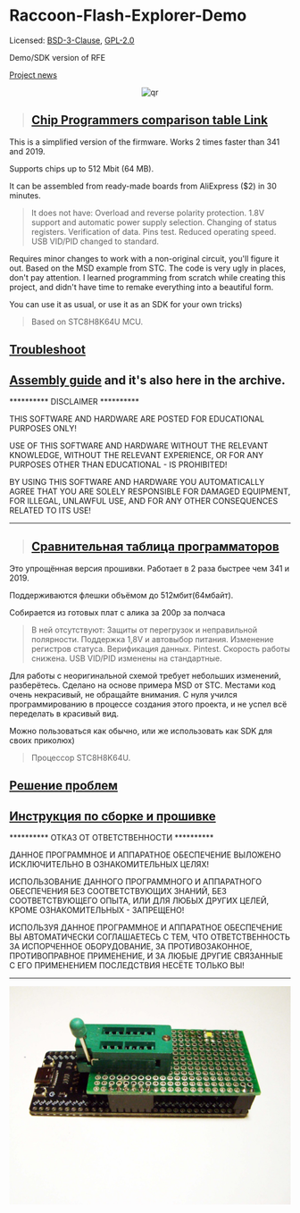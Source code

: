 # Raccoon-Flash-Explorer-Demo

Licensed: [BSD-3-Clause](LICENSE-BSD), [GPL-2.0](LICENSE-GPL)

Demo/SDK version of RFE

[<imp>Project news</imp>](https://t.me/racc00n_news)

<p align="center">
 <img src="avatar.ico" alt="qr"/>
</p>

> ## [Chip Programmers comparison table Link](https://github.com/lapot2/Performance_of_chip_programmers/blob/main/README.md)

This is a simplified version of the firmware. Works 2 times faster than 341 and 2019.

Supports chips up to 512 Mbit (64 MB).

It can be assembled from ready-made boards from AliExpress ($2) in 30 minutes.

> It does not have:
Overload and reverse polarity protection.
1.8V support and automatic power supply selection.
Changing of status registers.
Verification of data.
Pins test.
Reduced operating speed.
USB VID/PID changed to standard.

Requires minor changes to work with a non-original circuit, you'll figure it out.
Based on the MSD example from STC.
The code is very ugly in places, don't pay attention. I learned programming from scratch while creating this project, and didn't have time to remake everything into a beautiful form.

You can use it as usual, or use it as an SDK for your own tricks)

> Based on STC8H8K64U MCU.

## [Troubleshoot](https://forum-monitor.net.ru/threads/685863/post-6869854)

## [Assembly guide](https://forum-monitor.net.ru/threads/685863/post-6870264) and it's also here in the archive.

**********     DISCLAIMER     **********

THIS SOFTWARE AND HARDWARE ARE POSTED FOR EDUCATIONAL PURPOSES ONLY!

USE OF THIS SOFTWARE AND HARDWARE WITHOUT THE RELEVANT KNOWLEDGE, WITHOUT THE RELEVANT EXPERIENCE, OR FOR ANY PURPOSES OTHER THAN EDUCATIONAL - IS PROHIBITED!

BY USING THIS SOFTWARE AND HARDWARE YOU AUTOMATICALLY AGREE THAT YOU ARE SOLELY RESPONSIBLE FOR DAMAGED EQUIPMENT, FOR ILLEGAL, UNLAWFUL USE, AND FOR ANY OTHER CONSEQUENCES RELATED TO ITS USE!

********************

> ## [Сравнительная таблица программаторов](https://github.com/lapot2/Performance_of_chip_programmers/blob/main/README.md)

Это упрощённая версия прошивки. Работает в 2 раза быстрее чем 341 и 2019.

Поддерживаются флешки объёмом до 512мбит(64мбайт).

Собирается из готовых плат с алика за 200р за полчаса

>В ней отсутствуют:
  Защиты от перегрузок и неправильной полярности.
  Поддержка 1,8V и автовыбор питания.
  Изменение регистров статуса.
  Верификация данных.
  Pintest.
  Скорость работы снижена.
  USB VID/PID изменены на стандартные.

Для работы с неоригинальной схемой требует небольших изменений, разберётесь.
Сделано на основе примера MSD от STC.
Местами код очень некрасивый, не обращайте внимания. С нуля учился программированию в процессе создания этого проекта, и не успел всё переделать в красивый вид.

Можно пользоваться как обычно, или же использовать как SDK для своих приколюх) 

> Процессор STC8H8K64U.

## [Решение проблем](https://forum-monitor.net.ru/threads/685863/post-6869854)

## [Инструкция по сборке и прошивке](https://forum-monitor.net.ru/threads/685863/post-6870264)

**********     ОТКАЗ ОТ ОТВЕТСТВЕННОСТИ     **********

ДАННОЕ ПРОГРАММНОЕ И АППАРАТНОЕ ОБЕСПЕЧЕНИЕ ВЫЛОЖЕНО ИСКЛЮЧИТЕЛЬНО В ОЗНАКОМИТЕЛЬНЫХ ЦЕЛЯХ! 

ИСПОЛЬЗОВАНИЕ ДАННОГО ПРОГРАММНОГО И АППАРАТНОГО ОБЕСПЕЧЕНИЯ БЕЗ СООТВЕТСТВУЮЩИХ ЗНАНИЙ, БЕЗ СООТВЕТСТВУЮЩЕГО ОПЫТА, ИЛИ ДЛЯ ЛЮБЫХ ДРУГИХ ЦЕЛЕЙ, КРОМЕ ОЗНАКОМИТЕЛЬНЫХ - ЗАПРЕЩЕНО!

ИСПОЛЬЗУЯ ДАННОЕ ПРОГРАММНОЕ И АППАРАТНОЕ ОБЕСПЕЧЕНИЕ ВЫ АВТОМАТИЧЕСКИ СОГЛАШАЕТЕСЬ С ТЕМ, ЧТО ОТВЕТСТВЕННОСТЬ ЗА ИСПОРЧЕННОЕ ОБОРУДОВАНИЕ, ЗА ПРОТИВОЗАКОННОЕ, ПРОТИВОПРАВНОЕ ПРИМЕНЕНИЕ, И ЗА ЛЮБЫЕ ДРУГИЕ СВЯЗАННЫЕ С ЕГО ПРИМЕНЕНИЕМ ПОСЛЕДСТВИЯ НЕСЁТЕ ТОЛЬКО ВЫ!


**********************************************************************************

<p align="center">
 <img src="RFE_DIY.jpg" alt="qr"/>
</p>
